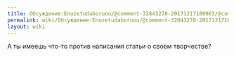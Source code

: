 ```yaml
---
title: Обсуждение:Enuzetudaboruou/@comment-32843278-20171217180903/@comment-33862677-20171220171923
permalink: wiki/Обсуждение:Enuzetudaboruou/@comment-32843278-20171217180903/@comment-33862677-20171220171923/
layout: wiki
---
```


А ты имеешь что-то против написания статьи о своем творчестве?

